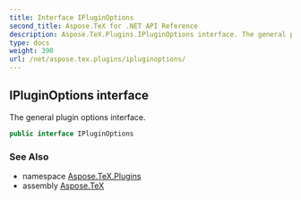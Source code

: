 ```yaml
---
title: Interface IPluginOptions
second_title: Aspose.TeX for .NET API Reference
description: Aspose.TeX.Plugins.IPluginOptions interface. The general plugin options interface
type: docs
weight: 390
url: /net/aspose.tex.plugins/ipluginoptions/
---
```

## IPluginOptions interface

The general plugin options interface.

```csharp
public interface IPluginOptions
```

### See Also

* namespace [Aspose.TeX.Plugins](../../aspose.tex.plugins/)
* assembly [Aspose.TeX](../../)


